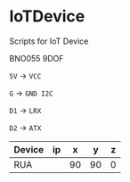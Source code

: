 # IoTDevice
Scripts for IoT Device

BNO055 9DOF


`5V` -> `VCC`

`G`  -> `GND I2C`

`D1` -> `LRX`

`D2` -> `ATX`


| Device  |  ip             | x | y | z |
| ------- |-----------------|---|---|---|
| RUA     |                 | 90|90 | 0 |
